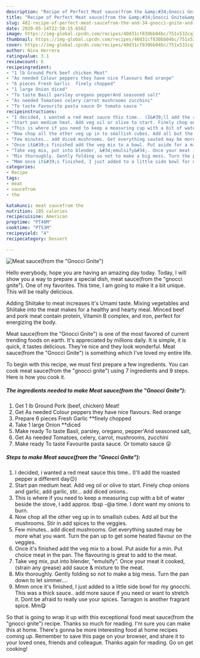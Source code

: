 ```yaml
---
description: "Recipe of Perfect Meat sauce(from the &amp;#34;Gnocci Gnite&amp;#34;)"
title: "Recipe of Perfect Meat sauce(from the &amp;#34;Gnocci Gnite&amp;#34;)"
slug: 482-recipe-of-perfect-meat-saucefrom-the-and-34-gnocci-gnite-and-34
date: 2020-05-14T22:50:15.656Z
image: https://img-global.cpcdn.com/recipes/40d31cf830bb04bc/751x532cq70/meat-saucefrom-the-gnocci-gnite-recipe-main-photo.jpg
thumbnail: https://img-global.cpcdn.com/recipes/40d31cf830bb04bc/751x532cq70/meat-saucefrom-the-gnocci-gnite-recipe-main-photo.jpg
cover: https://img-global.cpcdn.com/recipes/40d31cf830bb04bc/751x532cq70/meat-saucefrom-the-gnocci-gnite-recipe-main-photo.jpg
author: Nina Herrera
ratingvalue: 3.1
reviewcount: 6
recipeingredient:
- "1 lb Ground Pork beef chicken Meat"
- "As needed Colour peppers they have nice flavours Red orange"
- "6 pieces Fresh Garlic  finely chopped"
- "1 large Onion diced"
- "To taste Basil parsley oregano pepperAnd seasoned salt"
- "As needed Tomatoes celery carrot mushrooms zucchini"
- "To taste Favourite pasta sauce Or tomato sauce "
recipeinstructions:
- "I decided, i wanted a red meat sauce this time.. (I&#39;ll add the roasted pepper a different day😉)"
- "Start pan medium heat. Add veg oil or olive to start. Finely chop onions and garlic, add garlic, stir... add diced onions.."
- "This is where if you need to keep a measuring cup with a bit of water beside the stove, I add approx. tbsp -@a time. I dont want my onions to burn."
- "Now chop all the other veg up in to smallish cubes. Add all but the mushrooms. Stir in add spices to the veggies."
- "Few minutes.. add diced mushrooms. Get everything sauted may be more what you want. Turn the pan up to get some heated flavour on the veggies."
- "Once it&#39;s finished add the veg mix to a bowl. Put aside for a min. Put choice meat in the pan. The flavouring is great to add to the meat."
- "Take veg mix, put into blender, &#34;emulsify&#34;. Once your meat it cooked, (strain any grease) add sauce &amp; mixture to the meat."
- "Mix thoroughly. Gently folding so not to make a big mess. Turn the pan down to let simmer...."
- "Mmm once it&#39;s finished, I just added to a little side bowl for my gnocchi. This was a thick sauce.. add more sauce if you need or want to stretch it. Dont be afraid to really use your spices. Tarragon is another fragrant spice. Mm😋"
categories:
- Recipe
tags:
- meat
- saucefrom
- the

katakunci: meat saucefrom the 
nutrition: 185 calories
recipecuisine: American
preptime: "PT40M"
cooktime: "PT53M"
recipeyield: "4"
recipecategory: Dessert

---
```



![Meat sauce(from the &#34;Gnocci Gnite&#34;)](https://img-global.cpcdn.com/recipes/40d31cf830bb04bc/751x532cq70/meat-saucefrom-the-gnocci-gnite-recipe-main-photo.jpg)

Hello everybody, hope you are having an amazing day today. Today, I will show you a way to prepare a special dish, meat sauce(from the &#34;gnocci gnite&#34;). One of my favorites. This time, I am going to make it a bit unique. This will be really delicious.

Adding Shiitake to meat increases it&#39;s Umami taste. Mixing vegetables and Shiitake into the meat makes for a healthy and hearty meal. Minced beef and pork meat contain protein, Vitamin B complex, and iron, perfect for energizing the body.

Meat sauce(from the &#34;Gnocci Gnite&#34;) is one of the most favored of current trending foods on earth. It's appreciated by millions daily. It is simple, it is quick, it tastes delicious. They're nice and they look wonderful. Meat sauce(from the &#34;Gnocci Gnite&#34;) is something which I've loved my entire life.


To begin with this recipe, we must first prepare a few ingredients. You can cook meat sauce(from the &#34;gnocci gnite&#34;) using 7 ingredients and 9 steps. Here is how you cook it.

<!--inarticleads1-->

##### The ingredients needed to make Meat sauce(from the &#34;Gnocci Gnite&#34;):

1. Get 1 lb Ground Pork (beef, chicken) Meat!
1. Get As needed Colour peppers they have nice flavours. Red orange
1. Prepare 6 pieces Fresh Garlic  **finely chopped
1. Take 1 large Onion **diced
1. Make ready To taste Basil, parsley, oregano, pepper&#39;And seasoned salt,
1. Get As needed Tomatoes, celery, carrot, mushrooms, zucchini
1. Make ready To taste Favourite pasta sauce. Or tomato sauce 😜




<!--inarticleads2-->

##### Steps to make Meat sauce(from the &#34;Gnocci Gnite&#34;):

1. I decided, i wanted a red meat sauce this time.. (I&#39;ll add the roasted pepper a different day😉)
1. Start pan medium heat. Add veg oil or olive to start. Finely chop onions and garlic, add garlic, stir... add diced onions..
1. This is where if you need to keep a measuring cup with a bit of water beside the stove, I add approx. tbsp -@a time. I dont want my onions to burn.
1. Now chop all the other veg up in to smallish cubes. Add all but the mushrooms. Stir in add spices to the veggies.
1. Few minutes.. add diced mushrooms. Get everything sauted may be more what you want. Turn the pan up to get some heated flavour on the veggies.
1. Once it&#39;s finished add the veg mix to a bowl. Put aside for a min. Put choice meat in the pan. The flavouring is great to add to the meat.
1. Take veg mix, put into blender, &#34;emulsify&#34;. Once your meat it cooked, (strain any grease) add sauce &amp; mixture to the meat.
1. Mix thoroughly. Gently folding so not to make a big mess. Turn the pan down to let simmer....
1. Mmm once it&#39;s finished, I just added to a little side bowl for my gnocchi. This was a thick sauce.. add more sauce if you need or want to stretch it. Dont be afraid to really use your spices. Tarragon is another fragrant spice. Mm😋




So that is going to wrap it up with this exceptional food meat sauce(from the &#34;gnocci gnite&#34;) recipe. Thanks so much for reading. I'm sure you can make this at home. There's gonna be more interesting food at home recipes coming up. Remember to save this page on your browser, and share it to your loved ones, friends and colleague. Thanks again for reading. Go on get cooking!
